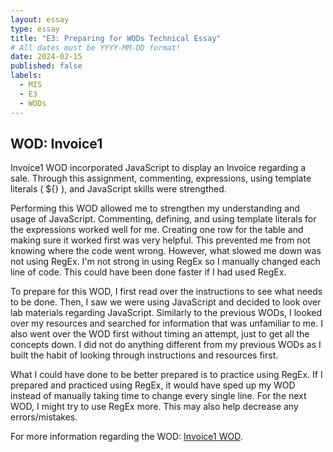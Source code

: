 ```yaml
---
layout: essay
type: essay
title: "E3: Preparing for WODs Technical Essay"
# All dates must be YYYY-MM-DD format!
date: 2024-02-15
published: false
labels:
  - MIS
  - E3
  - WODs
---
```


## WOD: Invoice1
Invoice1 WOD incorporated JavaScript to display an Invoice regarding a sale. Through this assignment, commenting, expressions, using template literals ( ${} ), and JavaScript skills were strengthed. 

Performing this WOD allowed me to strengthen my understanding and usage of JavaScript. Commenting, defining, and using template literals for the expressions worked well for me. Creating one row for the table and making sure it worked first was very helpful. This prevented me from not knowing where the code went wrong. However, what slowed me down was not using RegEx. I'm not strong in using RegEx so I manually changed each line of code. This could have been done faster if I had used RegEx.

To prepare for this WOD, I first read over the instructions to see what needs to be done. Then, I saw we were using JavaScript and decided to look over lab materials regarding JavaScript. Similarly to the previous WODs, I looked over my resources and searched for information that was unfamiliar to me. I also went over the WOD first without timing an attempt, just to get all the concepts down. I did not do anything different from my previous WODs as I built the habit of looking through instructions and resources first.

What I could have done to be better prepared is to practice using RegEx. If I prepared and practiced using RegEx, it would have sped up my WOD instead of manually taking time to change every single line. For the next WOD, I might try to use RegEx more. This may also help decrease any errors/mistakes.

For more information regarding the WOD:
<a href="https://dport96.github.io/ITM352/morea/050.variables_data_types/experience-SmartPhoneProducts1_variables.html">Invoice1 WOD</a>.
